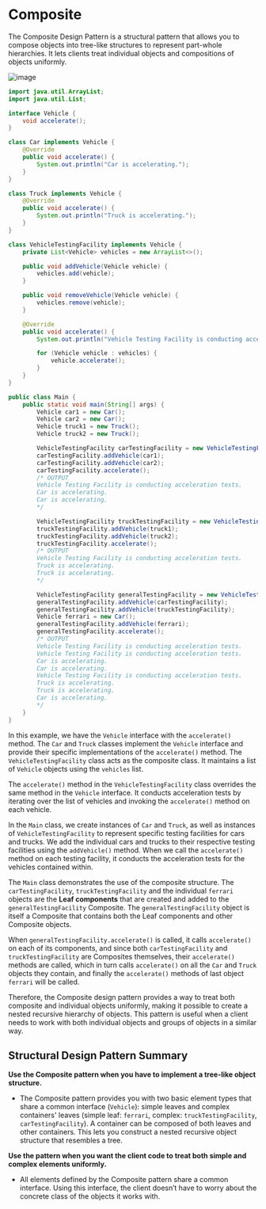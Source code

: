 # Composite
The Composite Design Pattern is a structural pattern that allows you to compose objects into tree-like structures to represent part-whole hierarchies. It lets clients treat individual objects and compositions of objects uniformly.

![image](https://github.com/boushphong/Design-Patterns/assets/59940078/834ef6aa-2eba-4999-96d4-2a90c83c7f45)

```java
import java.util.ArrayList;
import java.util.List;

interface Vehicle {
    void accelerate();
}

class Car implements Vehicle {
    @Override
    public void accelerate() {
        System.out.println("Car is accelerating.");
    }
}

class Truck implements Vehicle {
    @Override
    public void accelerate() {
        System.out.println("Truck is accelerating.");
    }
}

class VehicleTestingFacility implements Vehicle {
    private List<Vehicle> vehicles = new ArrayList<>();

    public void addVehicle(Vehicle vehicle) {
        vehicles.add(vehicle);
    }

    public void removeVehicle(Vehicle vehicle) {
        vehicles.remove(vehicle);
    }

    @Override
    public void accelerate() {
        System.out.println("Vehicle Testing Facility is conducting acceleration tests.");

        for (Vehicle vehicle : vehicles) {
            vehicle.accelerate();
        }
    }
}

public class Main {
    public static void main(String[] args) {
        Vehicle car1 = new Car();
        Vehicle car2 = new Car();
        Vehicle truck1 = new Truck();
        Vehicle truck2 = new Truck();

        VehicleTestingFacility carTestingFacility = new VehicleTestingFacility();
        carTestingFacility.addVehicle(car1);
        carTestingFacility.addVehicle(car2);
        carTestingFacility.accelerate();
        /* OUTPUT
        Vehicle Testing Facility is conducting acceleration tests.
        Car is accelerating.
        Car is accelerating.
        */

        VehicleTestingFacility truckTestingFacility = new VehicleTestingFacility();
        truckTestingFacility.addVehicle(truck1);
        truckTestingFacility.addVehicle(truck2);
        truckTestingFacility.accelerate();
        /* OUTPUT
        Vehicle Testing Facility is conducting acceleration tests.
        Truck is accelerating.
        Truck is accelerating.
        */

        VehicleTestingFacility generalTestingFacility = new VehicleTestingFacility();
        generalTestingFacility.addVehicle(carTestingFacility);
        generalTestingFacility.addVehicle(truckTestingFacility);
        Vehicle ferrari = new Car();
        generalTestingFacility.addVehicle(ferrari);
        generalTestingFacility.accelerate();
        /* OUTPUT
        Vehicle Testing Facility is conducting acceleration tests.
        Vehicle Testing Facility is conducting acceleration tests.
        Car is accelerating.
        Car is accelerating.
        Vehicle Testing Facility is conducting acceleration tests.
        Truck is accelerating.
        Truck is accelerating.
        Car is accelerating.
        */
    }
}
```

In this example, we have the `Vehicle` interface with the `accelerate()` method. The `Car` and `Truck` classes implement the `Vehicle` interface and provide their specific implementations of the `accelerate()` method. The `VehicleTestingFacility` class acts as the composite class. It maintains a list of `Vehicle` objects using the `vehicles` list.

The `accelerate()` method in the `VehicleTestingFacility` class overrides the same method in the `Vehicle` interface. It conducts acceleration tests by iterating over the list of vehicles and invoking the `accelerate()` method on each vehicle.

In the `Main` class, we create instances of `Car` and `Truck`, as well as instances of `VehicleTestingFacility` to represent specific testing facilities for cars and trucks. We add the individual cars and trucks to their respective testing facilities using the `addVehicle()` method. When we call the `accelerate()` method on each testing facility, it conducts the acceleration tests for the vehicles contained within.

The `Main` class demonstrates the use of the composite structure. The `carTestingFacility`, `truckTestingFacility` and the individual `ferrari` objects are the **Leaf components** that are created and added to the `generalTestingFacility` Composite. The `generalTestingFacility` object is itself a Composite that contains both the Leaf components and other Composite objects.

When `generalTestingFacility.accelerate()` is called, it calls `accelerate()` on each of its components, and since both `carTestingFacility` and `truckTestingFacility` are Composites themselves, their `accelerate()` methods are called, which in turn calls `accelerate()` on all the `Car` and `Truck` objects they contain, and finally the `accelerate()` methods of last object `ferrari` will be called.

Therefore, the Composite design pattern provides a way to treat both composite and individual objects uniformly, making it possible to create a nested recursive hierarchy of objects. This pattern is useful when a client needs to work with both individual objects and groups of objects in a similar way.

## Structural Design Pattern Summary
**Use the Composite pattern when you have to implement a tree-like object structure.**

- The Composite pattern provides you with two basic element types that share a common interface (`Vehicle`): simple leaves and complex containers' leaves (simple leaf: `ferrari`, complex: `truckTestingFacility`, `carTestingFacility`). A container can be composed of both leaves and other containers. This lets you construct a nested recursive object structure that resembles a tree.

**Use the pattern when you want the client code to treat both simple and complex elements uniformly.**

- All elements defined by the Composite pattern share a common interface. Using this interface, the client doesn’t have to worry about the concrete class of the objects it works with.
